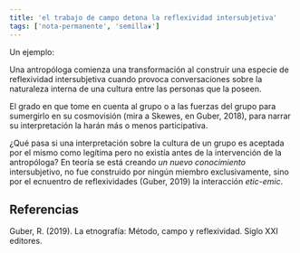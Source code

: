 ```yaml
---
title: 'el trabajo de campo detona la reflexividad intersubjetiva'
tags: ['nota-permanente', 'semilla❦']
---
```


Un ejemplo:

Una antropóloga comienza una transformación al construir una especie de reflexividad intersubjetiva cuando provoca conversaciones sobre la naturaleza interna de una cultura entre las personas que la poseen.

El grado en que tome en cuenta al grupo o a las fuerzas del grupo para sumergirlo en su cosmovisión (mira a Skewes, en Guber, 2018), para narrar su interpretación la harán más o menos participativa.

¿Qué pasa si una interpretación sobre la cultura de un grupo es aceptada por el mismo como legítima pero no existía antes de la intervención de la antropóloga? En teoría se está creando *un nuevo conocimiento* intersubjetivo, no fue construido por ningún miembro exclusivamente, sino por el ecnuentro de reflexividades (Guber, 2019) la interacción *etic*-*emic*.

## Referencias

Guber, R. (2019). La etnografía: Método, campo y reflexividad. Siglo XXI editores.
